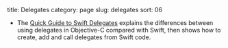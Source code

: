 title: Delegates
category: page
slug: delegates
sort: 06


* The [Quick Guide to Swift Delegates](http://useyourloaf.com/blog/quick-guide-to-swift-delegates/)
  explains the differences between using delegates in Objective-C
  compared with Swift, then shows how to create, add and call delegates
  from Swift code.


